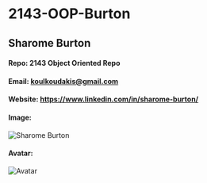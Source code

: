 # 2143-OOP-Burton
## Sharome Burton
#### Repo: 2143 Object Oriented Repo
#### Email: koulkoudakis@gmail.com
#### Website: https://www.linkedin.com/in/sharome-burton/
#### Image:
![Sharome Burton](https://imgur.com/mDjTWNi)
#### Avatar:
![Avatar](https://imgur.com/StceM3w)
